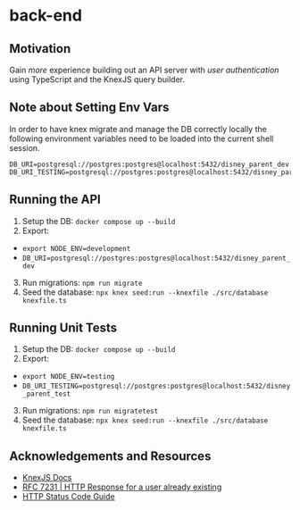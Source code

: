 # back-end

## Motivation

Gain *more* experience building out an API server with *user authentication* using TypeScript and the KnexJS query builder. 

## Note about Setting Env Vars

In order to have knex migrate and manage the DB correctly locally the following environment variables need to be loaded into the current shell session.

```
DB_URI=postgresql://postgres:postgres@localhost:5432/disney_parent_dev
DB_URI_TESTING=postgresql://postgres:postgres@localhost:5432/disney_parent_test
```

## Running the API 

1. Setup the DB: `docker compose up --build`
2. Export: 
- `export NODE_ENV=development`
- `DB_URI=postgresql://postgres:postgres@localhost:5432/disney_parent_dev`
3. Run migrations: `npm run migrate`
4. Seed the database: `npx knex seed:run --knexfile ./src/database knexfile.ts`

## Running Unit Tests

1. Setup the DB: `docker compose up --build`
2. Export: 
- `export NODE_ENV=testing`
- `DB_URI_TESTING=postgresql://postgres:postgres@localhost:5432/disney_parent_test`
3. Run migrations: `npm run migratetest`
4. Seed the database: `npx knex seed:run --knexfile ./src/database knexfile.ts`

## Acknowledgements and Resources

- [KnexJS Docs](https://knexjs.org/)
- [RFC 7231 | HTTP Response for a user already existing](https://www.rfc-editor.org/rfc/rfc7231#page-58)
- [HTTP Status Code Guide](https://www.websiterating.com/resources/http-status-codes-cheat-sheet/)